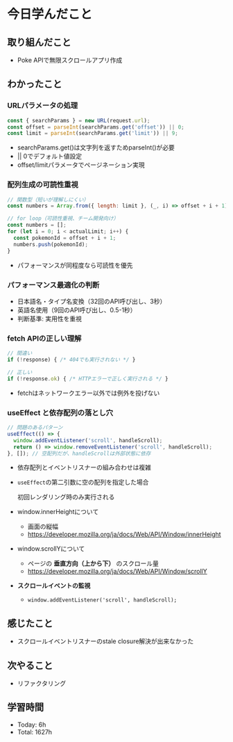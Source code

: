 # 今日学んだこと
## 取り組んだこと
- Poke APIで無限スクロールアプリ作成
## わかったこと
### URLパラメータの処理
```javascript
const { searchParams } = new URL(request.url);
const offset = parseInt(searchParams.get('offset')) || 0;
const limit = parseInt(searchParams.get('limit')) || 9;
```
- searchParams.get()は文字列を返すためparseInt()が必要
- || 0でデフォルト値設定
- offset/limitパラメータでページネーション実現
### 配列生成の可読性重視
```javascript
// 関数型（短いが理解しにくい）
const numbers = Array.from({ length: limit }, (_, i) => offset + i + 1);

// for loop（可読性重視、チーム開発向け）
const numbers = [];
for (let i = 0; i < actualLimit; i++) {
  const pokemonId = offset + i + 1;
  numbers.push(pokemonId);
}
```
- パフォーマンスが同程度なら可読性を優先
### パフォーマンス最適化の判断
- 日本語名・タイプ名変換（32回のAPI呼び出し、3秒）
- 英語名使用（9回のAPI呼び出し、0.5-1秒）
- 判断基準: 実用性を重視
### fetch APIの正しい理解
```javascript
// 間違い
if (!response) { /* 404でも実行されない */ }

// 正しい
if (!response.ok) { /* HTTPエラーで正しく実行される */ }
```
- fetchはネットワークエラー以外では例外を投げない
### useEffect と依存配列の落とし穴
```javascript
// 問題のあるパターン
useEffect(() => {
  window.addEventListener('scroll', handleScroll);
  return () => window.removeEventListener('scroll', handleScroll);
}, []); // 空配列だが、handleScrollは外部状態に依存
```
- 依存配列とイベントリスナーの組み合わせは複雑
- `useEffect`の第二引数に空の配列を指定した場合
    
    初回レンダリング時のみ実行される
    
- window.innerHeightについて
    - 画面の縦幅
    - https://developer.mozilla.org/ja/docs/Web/API/Window/innerHeight
- window.scrollYについて
    - ページの **垂直方向（上から下）** のスクロール量
    - https://developer.mozilla.org/ja/docs/Web/API/Window/scrollY
- **スクロールイベントの監視**
    - `window.addEventListener('scroll', handleScroll);`
## 感じたこと
- スクロールイベントリスナーのstale closure解決が出来なかった
## 次やること
- リファクタリング
## 学習時間
- Today: 6h
- Total: 1627h